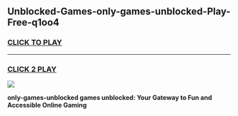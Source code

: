 
## Unblocked-Games-only-games-unblocked-Play-Free-q1oo4
<h3>
<a href="https://premium76.site?title=only-games-unblocked&ref=18A1">CLICK TO PLAY</a></h3>
<hr>

<h3>
<a href="https://premium76.site?title=only-games-unblocked&ref=18A1">CLICK 2 PLAY</a>
  
</h3>

<a href="https://premium76.site?title=only-games-unblocked&ref=18A1"><img src="https://clearcache.store/games.png"></a>


**only-games-unblocked games unblocked: Your Gateway to Fun and Accessible Online Gaming**
